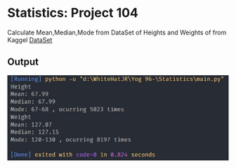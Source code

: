 # Statistics: Project 104
 Calculate Mean,Median,Mode from DataSet of Heights and Weights of  from Kaggel 
 [DataSet](https://www.kaggle.com/burnoutminer/heights-and-weights-dataset)

  ## **Output**
 ![](Images/output.jpg)